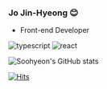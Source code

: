 ### Jo Jin-Hyeong 😊
- Front-end Developer

![typescript](https://img.shields.io/badge/type%20script-3178C6?style=flat-square&logo=typescript&logoColor=white)
![react](https://img.shields.io/badge/react-61DAFB?style=flat-square&logo=react&logoColor=white)

![Soohyeon's GitHub stats](https://github-readme-stats.vercel.app/api?username=7jjin&show_icons=true&theme=radical) 

[![Hits](https://hits.seeyoufarm.com/api/count/incr/badge.svg?url=https%3A%2F%2Fgithub.com%2F7jjin&count_bg=%23BFF2FF&title_bg=%235DDFFF&icon=&icon_color=%23FFFFFF&title=hits&edge_flat=false)](https://hits.seeyoufarm.com)
